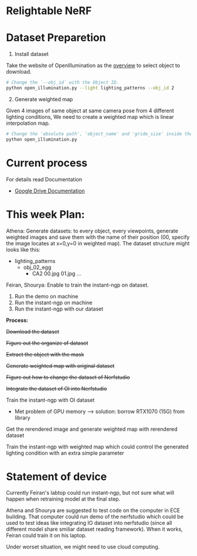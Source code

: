 # Relightable NeRF

# Dataset Preparetion
1. Install dataset
   
Take the website of OpenIllumination as the [overview](https://oppo-us-research.github.io/OpenIllumination/) to select object to download.
```bash
# Change the `--obj_id` with the Object ID. 
python open_illumination.py --light lighting_patterns --obj_id 2 
```

2. Generate weighted map
   
Given 4 images of same object at same camera pose from 4 different lighting conditions, We need to create a weighted map which is linear interpolation map.

```bash
# Change the 'absolute path', 'object_name' and 'gride_size' inside the code
python open_illumination.py
```

# Current process
For details read Documentation
- [Google Drive Documentation](https://docs.google.com/document/d/125_pEVwcW1vr8rgyA3AHYGLZWvO4CTy0PwD5N3cTVVk/edit?usp=sharing_)


# This week Plan:
Athena: Generate datasets: to every object, every viewpoints, generate weighted images and save them with the name of their position (00, specify the image locates at x=0,y=0 in weighted map). The dataset structure might looks like this:

- lighting_patterns
    - obj_02_egg
        - CA2
        00.jpg
        01.jpg
        ...

Feiran, Shourya: Enable to train the instant-ngp on dataset.
1. Run the demo on machine
2. Run the instant-ngp on machine
3. Run the instant-ngp with our dataset


**Process:**

~~Download the dataset~~

~~Figure out the organize of dataset~~

~~Extract the object with the mask~~

~~Generate weighted map with original dataset~~

~~Figure out how to change the dataset of Nerfstudio~~

~~Integrate the dataset of OI into Nerfstudio~~

Train the instant-ngp with OI dataset
- Met problem of GPU memory --> solution: borrow RTX1070 (15G) from library

Get the rerendered image and generate weighted map with rerendered dataset

Train the instant-ngp with weighted map which could control the generated lighting condition with an extra simple parameter


# Statement of device
 Currently Feiran's labtop could run instant-ngp, but not sure what will happen when retraining model at the final step.

 Athena and Shourya are suggested to test code on the computer in ECE building. That computer could run demo of the nerfstudio which could be used to test ideas like integrating IO dataset into nerfstudio (since all different model share smiliar dataset reading framework). When it works, Feiran could train it on his laptop.

 Under worset situation, we might need to use cloud computing. 
